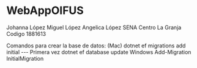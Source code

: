 # WebAppOIFUS
Johanna López 
Miguel López
Angelica López
SENA Centro La Granja
Codigo 1881613

Comandos para crear la base de datos: (Mac)
dotnet ef migrations add initial ---  Primera vez
dotnet ef database update
Windows
Add-Migration InitialMigration
